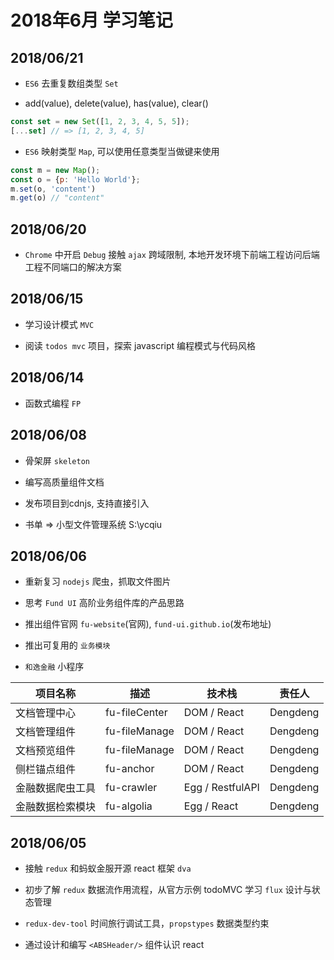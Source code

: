 # 2018年6月 学习笔记

## 2018/06/21

- `ES6` 去重复数组类型 `Set`

- add(value), delete(value), has(value), clear()

```js
const set = new Set([1, 2, 3, 4, 5, 5]);
[...set] // => [1, 2, 3, 4, 5]
```

- `ES6` 映射类型 `Map`, 可以使用任意类型当做键来使用

``` js
const m = new Map();
const o = {p: 'Hello World'};
m.set(o, 'content')
m.get(o) // "content"
```

## 2018/06/20

- `Chrome` 中开启 `Debug` 接触 `ajax` 跨域限制, 本地开发环境下前端工程访问后端工程不同端口的解决方案

## 2018/06/15

- 学习设计模式 `MVC`

- 阅读 `todos mvc` 项目，探索 javascript 编程模式与代码风格

## 2018/06/14

- 函数式编程 `FP`

## 2018/06/08

- 骨架屏 `skeleton`

- 编写高质量组件文档

- 发布项目到cdnjs, 支持直接引入

- 书单 => 小型文件管理系统 S:\ycqiu

## 2018/06/06

- 重新复习 `nodejs` 爬虫，抓取文件图片

- 思考 `Fund UI` 高阶业务组件库的产品思路

- 推出组件官网 `fu-website`(官网), `fund-ui.github.io`(发布地址)

- 推出可复用的 `业务模块`

- `和逸金融` 小程序

| 项目名称 | 描述 | 技术栈 | 责任人 |
| ----- | ------ | ------- | -------- |
| 文档管理中心 | fu-fileCenter | DOM / React | Dengdeng |
| 文档管理组件 | fu-fileManage | DOM / React | Dengdeng |
| 文档预览组件 | fu-fileManage | DOM / React | Dengdeng |
| 侧栏锚点组件 | fu-anchor | DOM / React | Dengdeng |
| 金融数据爬虫工具 | fu-crawler | Egg / RestfulAPI | Dengdeng |
| 金融数据检索模块 | fu-algolia | Egg / React | Dengdeng |

## 2018/06/05

- 接触 `redux` 和蚂蚁金服开源 react 框架 `dva`

- 初步了解 `redux` 数据流作用流程，从官方示例 todoMVC 学习 `flux` 设计与状态管理

- `redux-dev-tool` 时间旅行调试工具，`propstypes` 数据类型约束

- 通过设计和编写 `<ABSHeader/>` 组件认识 react 
